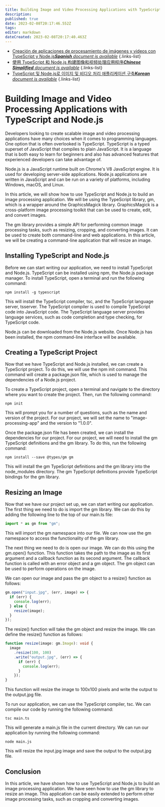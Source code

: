 ```yaml
---
title: Building Image and Video Processing Applications with TypeScript and Node.js
description: 
published: true
date: 2023-02-08T20:17:46.552Z
tags: 
editor: markdown
dateCreated: 2023-02-08T20:17:40.463Z
---
```


- [Creación de aplicaciones de procesamiento de imágenes y videos con TypeScript y Node.js***Spanish** document is available*](/es/Knowledge-base/TypeScript/building-image-and-video-processing-applications-with-typescript-and-node-js)
{.links-list}
- [使用 TypeScript 和 Node.js 构建图像和视频处理应用程序***Chinese Simplified** document is available*](/zh/Knowledge-base/TypeScript/building-image-and-video-processing-applications-with-typescript-and-node-js)
{.links-list}
- [TypeScript 및 Node.js로 이미지 및 비디오 처리 애플리케이션 구축***Korean** document is available*](/ko/Knowledge-base/TypeScript/building-image-and-video-processing-applications-with-typescript-and-node-js)
{.links-list}


# Building Image and Video Processing Applications with TypeScript and Node.js

Developers looking to create scalable image and video processing applications have many choices when it comes to programming languages. One option that is often overlooked is TypeScript. TypeScript is a typed superset of JavaScript that compiles to plain JavaScript. It is a language that is both easy to learn for beginners and also has advanced features that experienced developers can take advantage of.

Node.js is a JavaScript runtime built on Chrome's V8 JavaScript engine. It is used for developing server-side applications. Node.js applications are written in JavaScript and can be run on a variety of platforms, including Windows, macOS, and Linux.

In this article, we will show how to use TypeScript and Node.js to build an image processing application. We will be using the TypeScript library, gm, which is a wrapper around the GraphicsMagick library. GraphicsMagick is a cross-platform image processing toolkit that can be used to create, edit, and convert images.

The gm library provides a simple API for performing common image processing tasks, such as resizing, cropping, and converting images. It can be used to create both command-line and web applications. In this article, we will be creating a command-line application that will resize an image.

## Installing TypeScript and Node.js

Before we can start writing our application, we need to install TypeScript and Node.js. TypeScript can be installed using npm, the Node.js package manager. To install TypeScript, open a terminal and run the following command:

```
npm install -g typescript
```

This will install the TypeScript compiler, tsc, and the TypeScript language server, tsserver. The TypeScript compiler is used to compile TypeScript code into JavaScript code. The TypeScript language server provides language services, such as code completion and type checking, for TypeScript code.

Node.js can be downloaded from the Node.js website. Once Node.js has been installed, the npm command-line interface will be available.

## Creating a TypeScript Project

Now that we have TypeScript and Node.js installed, we can create a TypeScript project. To do this, we will use the npm init command. This command will create a package.json file, which is used to manage the dependencies of a Node.js project.

To create a TypeScript project, open a terminal and navigate to the directory where you want to create the project. Then, run the following command:

```
npm init
```

This will prompt you for a number of questions, such as the name and version of the project. For our project, we will set the name to "image-processing-app" and the version to "1.0.0".

Once the package.json file has been created, we can install the dependencies for our project. For our project, we will need to install the gm TypeScript definitions and the gm library. To do this, run the following command:

```
npm install --save @types/gm gm
```

This will install the gm TypeScript definitions and the gm library into the node_modules directory. The gm TypeScript definitions provide TypeScript bindings for the gm library.

## Resizing an Image

Now that we have our project set up, we can start writing our application. The first thing we need to do is import the gm library. We can do this by adding the following line to the top of our main.ts file:

```typescript
import * as gm from "gm";
```

This will import the gm namespace into our file. We can now use the gm namespace to access the functionality of the gm library.

The next thing we need to do is open our image. We can do this using the gm.open() function. This function takes the path to the image as its first argument and a callback function as its second argument. The callback function is called with an error object and a gm object. The gm object can be used to perform operations on the image.

We can open our image and pass the gm object to a resize() function as follows:

```typescript
gm.open("input.jpg", (err, image) => {
  if (err) {
    console.log(err);
  } else {
    resize(image);
  }
});
```

The resize() function will take the gm object and resize the image. We can define the resize() function as follows:

```typescript
function resize(image: gm.Image): void {
  image
    .resize(100, 100)
    .write("output.jpg", (err) => {
      if (err) {
        console.log(err);
      }
    });
}
```

This function will resize the image to 100x100 pixels and write the output to the output.jpg file.

To run our application, we can use the TypeScript compiler, tsc. We can compile our code by running the following command:

```
tsc main.ts
```

This will generate a main.js file in the current directory. We can run our application by running the following command:

```
node main.js
```

This will resize the input.jpg image and save the output to the output.jpg file.

## Conclusion

In this article, we have shown how to use TypeScript and Node.js to build an image processing application. We have seen how to use the gm library to resize an image. This application can be easily extended to perform other image processing tasks, such as cropping and converting images.